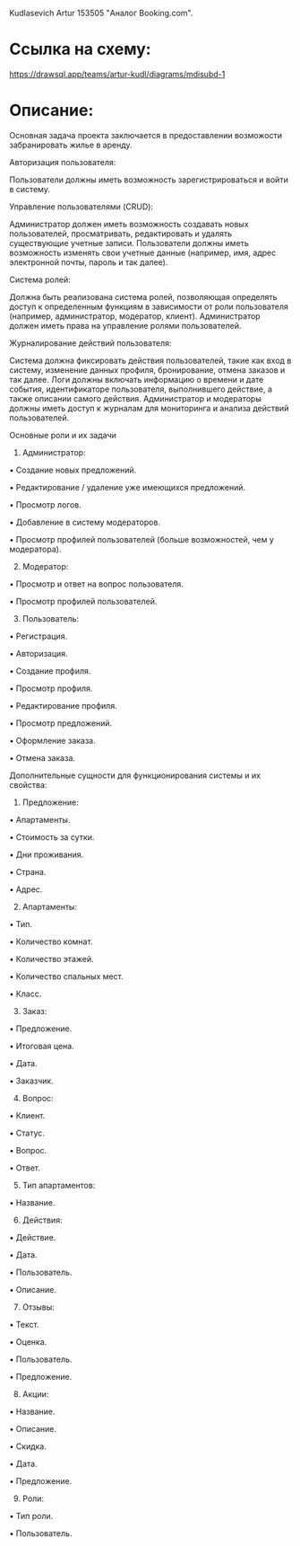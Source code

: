 Kudlasevich Artur 153505 "Аналог Booking.com".

# Ссылка на схему:
https://drawsql.app/teams/artur-kudl/diagrams/mdisubd-1

# Описание:
Основная задача проекта заключается в предоставлении возможости забранировать жилье в аренду.

Авторизация пользователя:

Пользователи должны иметь возможность зарегистрироваться и войти в систему.

Управление пользователями (CRUD):

Администратор должен иметь возможность создавать новых пользователей, просматривать, редактировать и удалять существующие учетные записи. Пользователи должны иметь возможность изменять свои учетные данные (например, имя, адрес электронной почты, пароль и так далее).

Система ролей:

Должна быть реализована система ролей, позволяющая определять доступ к определенным функциям в зависимости от роли пользователя (например, администратор, модератор, клиент). Администратор должен иметь права на управление ролями пользователей.

Журналирование действий пользователя:

Система должна фиксировать действия пользователей, такие как вход в систему, изменение данных профиля, бронирование, отмена заказов и так далее. Логи должны включать информацию о времени и дате события, идентификаторе пользователя, выполнившего действие, а также описании самого действия. Администратор и модераторы должны иметь доступ к журналам для мониторинга и анализа действий пользователей.

Основные роли и их задачи

1. Администратор:

•	Создание новых предложений.
 
•	Редактирование / удаление уже имеющихся предложений. 
 
•	Просмотр логов.
 
•	Добавление в систему модераторов.
 
•	Просмотр профилей пользователей (больше возможностей, чем у модератора).

2. Модератор:

•	Просмотр и ответ на вопрос пользователя.
 
•	Просмотр профилей пользователей.

3. Пользователь:

•	Регистрация.

•	Авторизация.
 
•	Создание профиля.
  
•	Просмотр профиля.
 
•	Редактирование профиля.
 
•	Просмотр предложений.
 
•	Оформление заказа.
 
•	Отмена заказа.

Дополнительные сущности для функционирования системы и их свойства:

1. Предложение:

•	Апартаменты.
 
•	Стоимость за сутки.
 
•	Дни проживания.
 
•	Страна.
 
•	Адрес.

2. Апартаменты:

•	Тип.
 
•	Количество комнат.
 
•	Количество этажей.
 
•	Количество спальных мест.
 
•	Класс.

3. Заказ:

•	Предложение.
 
•	Итоговая цена.
 
•	Дата.
 
•	Заказчик.

4. Вопрос:

•	Клиент.
 
•	Статус.
 
•	Вопрос.
 
•	Ответ.

5. Тип апартаментов:

•	Название.

6. Действия: 

•	Действие.
 
•	Дата.
 
•	Пользователь.
 
•	Описание.

7. Отзывы:
 
•	Текст.
 
•	Оценка.
 
•	Пользователь.
 
•	Предложение.

8. Акции:
 
•	Название.
 
•	Описание.
 
•	Скидка.
 
•	Дата.
   
•	Предложение.

9. Роли:
 
•	Тип роли.
 
•	Пользователь.

